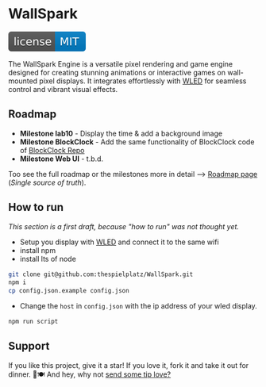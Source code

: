 # WallSpark

[![MIT License Badge](docs/img/license-badge.svg)](LICENSE)

The WallSpark Engine is a versatile pixel rendering and game engine designed for creating stunning animations or interactive games on wall-mounted pixel displays. It integrates effortlessly with [WLED](https://kno.wled.ge/) for seamless control and vibrant visual effects.

## Roadmap

- **Milestone lab10** - Display the time & add a background image
- **Milestone BlockClock** - Add the same functionality of BlockClock code of [BlockClock Repo](https://github.com/thespielplatz/tspi-blockclock)
- **Milestone Web UI** - t.b.d.

Too see the full roadmap or the milestones more in detail --> [Roadmap page](https://thespielplatz.notion.site/Wall-Spark-Roadmap-11a5896652c4805589b2e5b6cde2bb28) (*Single source of truth*).

## How to run

*This section is a first draft, because "how to run" was not thought yet.*


- Setup you display with [WLED](https://kno.wled.ge/) and connect it to the same wifi
- install npm
- install lts of node

```bash
git clone git@github.com:thespielplatz/WallSpark.git
npm i
cp config.json.example config.json
```

- Change the `host` in `config.json` with the ip address of your wled display.

```bash
npm run script
```

## Support

If you like this project, give it a star! If you love it, fork it and take it out for dinner. 🌟🍽️ And hey, why not [send some tip love?](https://thespielplatz.com/tip-jar)
